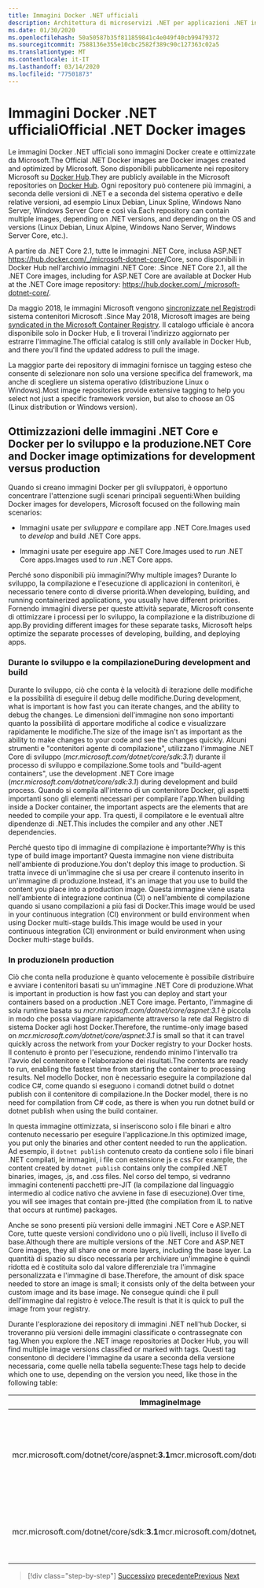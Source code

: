 ```yaml
---
title: Immagini Docker .NET ufficiali
description: Architettura di microservizi .NET per applicazioni .NET in contenitori | Immagini Docker .NET ufficiali
ms.date: 01/30/2020
ms.openlocfilehash: 50a50587b35f811859841c4e049f40cb99479372
ms.sourcegitcommit: 7588136e355e10cbc2582f389c90c127363c02a5
ms.translationtype: MT
ms.contentlocale: it-IT
ms.lasthandoff: 03/14/2020
ms.locfileid: "77501873"
---
```

# <a name="official-net-docker-images"></a><span data-ttu-id="1a4ae-103">Immagini Docker .NET ufficiali</span><span class="sxs-lookup"><span data-stu-id="1a4ae-103">Official .NET Docker images</span></span>

<span data-ttu-id="1a4ae-104">Le immagini Docker .NET ufficiali sono immagini Docker create e ottimizzate da Microsoft.</span><span class="sxs-lookup"><span data-stu-id="1a4ae-104">The Official .NET Docker images are Docker images created and optimized by Microsoft.</span></span> <span data-ttu-id="1a4ae-105">Sono disponibili pubblicamente nei repository Microsoft su [Docker Hub](https://hub.docker.com/u/microsoft/).</span><span class="sxs-lookup"><span data-stu-id="1a4ae-105">They are publicly available in the Microsoft repositories on [Docker Hub](https://hub.docker.com/u/microsoft/).</span></span> <span data-ttu-id="1a4ae-106">Ogni repository può contenere più immagini, a seconda delle versioni di .NET e a seconda del sistema operativo e delle relative versioni, ad esempio Linux Debian, Linux Spline, Windows Nano Server, Windows Server Core e così via.</span><span class="sxs-lookup"><span data-stu-id="1a4ae-106">Each repository can contain multiple images, depending on .NET versions, and depending on the OS and versions (Linux Debian, Linux Alpine, Windows Nano Server, Windows Server Core, etc.).</span></span>

<span data-ttu-id="1a4ae-107">A partire da .NET Core 2.1, tutte le immagini .NET Core, inclusa ASP.NET <https://hub.docker.com/_/microsoft-dotnet-core/>Core, sono disponibili in Docker Hub nell'archivio immagini .NET Core: .</span><span class="sxs-lookup"><span data-stu-id="1a4ae-107">Since .NET Core 2.1, all the .NET Core images, including for ASP.NET Core are available at Docker Hub at the .NET Core image repository: <https://hub.docker.com/_/microsoft-dotnet-core/>.</span></span>

<span data-ttu-id="1a4ae-108">Da maggio 2018, le immagini Microsoft vengono [sincronizzate nel Registro](https://azure.microsoft.com/blog/microsoft-syndicates-container-catalog/)di sistema contenitori Microsoft .</span><span class="sxs-lookup"><span data-stu-id="1a4ae-108">Since May 2018, Microsoft images are being [syndicated in the Microsoft Container Registry](https://azure.microsoft.com/blog/microsoft-syndicates-container-catalog/).</span></span> <span data-ttu-id="1a4ae-109">Il catalogo ufficiale è ancora disponibile solo in Docker Hub, e lì troverai l'indirizzo aggiornato per estrarre l'immagine.</span><span class="sxs-lookup"><span data-stu-id="1a4ae-109">The official catalog is still only available in Docker Hub, and there you'll find the updated address to pull the image.</span></span>

<span data-ttu-id="1a4ae-110">La maggior parte dei repository di immagini fornisce un tagging esteso che consente di selezionare non solo una versione specifica del framework, ma anche di scegliere un sistema operativo (distribuzione Linux o Windows).</span><span class="sxs-lookup"><span data-stu-id="1a4ae-110">Most image repositories provide extensive tagging to help you select not just a specific framework version, but also to choose an OS (Linux distribution or Windows version).</span></span>

## <a name="net-core-and-docker-image-optimizations-for-development-versus-production"></a><span data-ttu-id="1a4ae-111">Ottimizzazioni delle immagini .NET Core e Docker per lo sviluppo e la produzione</span><span class="sxs-lookup"><span data-stu-id="1a4ae-111">.NET Core and Docker image optimizations for development versus production</span></span>

<span data-ttu-id="1a4ae-112">Quando si creano immagini Docker per gli sviluppatori, è opportuno concentrare l'attenzione sugli scenari principali seguenti:</span><span class="sxs-lookup"><span data-stu-id="1a4ae-112">When building Docker images for developers, Microsoft focused on the following main scenarios:</span></span>

- <span data-ttu-id="1a4ae-113">Immagini usate per *sviluppare* e compilare app .NET Core.</span><span class="sxs-lookup"><span data-stu-id="1a4ae-113">Images used to *develop* and build .NET Core apps.</span></span>

- <span data-ttu-id="1a4ae-114">Immagini usate per eseguire app .NET Core.Images used to *run* .NET Core apps.</span><span class="sxs-lookup"><span data-stu-id="1a4ae-114">Images used to *run* .NET Core apps.</span></span>

<span data-ttu-id="1a4ae-115">Perché sono disponibili più immagini?</span><span class="sxs-lookup"><span data-stu-id="1a4ae-115">Why multiple images?</span></span> <span data-ttu-id="1a4ae-116">Durante lo sviluppo, la compilazione e l'esecuzione di applicazioni in contenitori, è necessario tenere conto di diverse priorità.</span><span class="sxs-lookup"><span data-stu-id="1a4ae-116">When developing, building, and running containerized applications, you usually have different priorities.</span></span> <span data-ttu-id="1a4ae-117">Fornendo immagini diverse per queste attività separate, Microsoft consente di ottimizzare i processi per lo sviluppo, la compilazione e la distribuzione di app.</span><span class="sxs-lookup"><span data-stu-id="1a4ae-117">By providing different images for these separate tasks, Microsoft helps optimize the separate processes of developing, building, and deploying apps.</span></span>

### <a name="during-development-and-build"></a><span data-ttu-id="1a4ae-118">Durante lo sviluppo e la compilazione</span><span class="sxs-lookup"><span data-stu-id="1a4ae-118">During development and build</span></span>

<span data-ttu-id="1a4ae-119">Durante lo sviluppo, ciò che conta è la velocità di iterazione delle modifiche e la possibilità di eseguire il debug delle modifiche.</span><span class="sxs-lookup"><span data-stu-id="1a4ae-119">During development, what is important is how fast you can iterate changes, and the ability to debug the changes.</span></span> <span data-ttu-id="1a4ae-120">Le dimensioni dell'immagine non sono importanti quanto la possibilità di apportare modifiche al codice e visualizzare rapidamente le modifiche.</span><span class="sxs-lookup"><span data-stu-id="1a4ae-120">The size of the image isn't as important as the ability to make changes to your code and see the changes quickly.</span></span> <span data-ttu-id="1a4ae-121">Alcuni strumenti e "contenitori agente di compilazione", utilizzano l'immagine .NET Core di sviluppo (*mcr.microsoft.com/dotnet/core/sdk:3.1*) durante il processo di sviluppo e compilazione.</span><span class="sxs-lookup"><span data-stu-id="1a4ae-121">Some tools and "build-agent containers", use the development .NET Core image (*mcr.microsoft.com/dotnet/core/sdk:3.1*) during development and build process.</span></span> <span data-ttu-id="1a4ae-122">Quando si compila all'interno di un contenitore Docker, gli aspetti importanti sono gli elementi necessari per compilare l'app.</span><span class="sxs-lookup"><span data-stu-id="1a4ae-122">When building inside a Docker container, the important aspects are the elements that are needed to compile your app.</span></span> <span data-ttu-id="1a4ae-123">Tra questi, il compilatore e le eventuali altre dipendenze di .NET.</span><span class="sxs-lookup"><span data-stu-id="1a4ae-123">This includes the compiler and any other .NET dependencies.</span></span>

<span data-ttu-id="1a4ae-124">Perché questo tipo di immagine di compilazione è importante?</span><span class="sxs-lookup"><span data-stu-id="1a4ae-124">Why is this type of build image important?</span></span> <span data-ttu-id="1a4ae-125">Questa immagine non viene distribuita nell'ambiente di produzione.</span><span class="sxs-lookup"><span data-stu-id="1a4ae-125">You don't deploy this image to production.</span></span> <span data-ttu-id="1a4ae-126">Si tratta invece di un'immagine che si usa per creare il contenuto inserito in un'immagine di produzione.</span><span class="sxs-lookup"><span data-stu-id="1a4ae-126">Instead, it's an image that you use to build the content you place into a production image.</span></span> <span data-ttu-id="1a4ae-127">Questa immagine viene usata nell'ambiente di integrazione continua (CI) o nell'ambiente di compilazione quando si usano compilazioni a più fasi di Docker.This image would be used in your continuous integration (CI) environment or build environment when using Docker multi-stage builds.</span><span class="sxs-lookup"><span data-stu-id="1a4ae-127">This image would be used in your continuous integration (CI) environment or build environment when using Docker multi-stage builds.</span></span>

### <a name="in-production"></a><span data-ttu-id="1a4ae-128">In produzione</span><span class="sxs-lookup"><span data-stu-id="1a4ae-128">In production</span></span>

<span data-ttu-id="1a4ae-129">Ciò che conta nella produzione è quanto velocemente è possibile distribuire e avviare i contenitori basati su un'immagine .NET Core di produzione.</span><span class="sxs-lookup"><span data-stu-id="1a4ae-129">What is important in production is how fast you can deploy and start your containers based on a production .NET Core image.</span></span> <span data-ttu-id="1a4ae-130">Pertanto, l'immagine di sola runtime basata su *mcr.microsoft.com/dotnet/core/aspnet:3.1* è piccola in modo che possa viaggiare rapidamente attraverso la rete dal Registro di sistema Docker agli host Docker.</span><span class="sxs-lookup"><span data-stu-id="1a4ae-130">Therefore, the runtime-only image based on *mcr.microsoft.com/dotnet/core/aspnet:3.1* is small so that it can travel quickly across the network from your Docker registry to your Docker hosts.</span></span> <span data-ttu-id="1a4ae-131">Il contenuto è pronto per l'esecuzione, rendendo minimo l'intervallo tra l'avvio del contenitore e l'elaborazione dei risultati.</span><span class="sxs-lookup"><span data-stu-id="1a4ae-131">The contents are ready to run, enabling the fastest time from starting the container to processing results.</span></span> <span data-ttu-id="1a4ae-132">Nel modello Docker, non è necessario eseguire la compilazione dal codice C\#, come quando si eseguono i comandi dotnet build o dotnet publish con il contenitore di compilazione.</span><span class="sxs-lookup"><span data-stu-id="1a4ae-132">In the Docker model, there is no need for compilation from C\# code, as there is when you run dotnet build or dotnet publish when using the build container.</span></span>

<span data-ttu-id="1a4ae-133">In questa immagine ottimizzata, si inseriscono solo i file binari e altro contenuto necessario per eseguire l'applicazione.</span><span class="sxs-lookup"><span data-stu-id="1a4ae-133">In this optimized image, you put only the binaries and other content needed to run the application.</span></span> <span data-ttu-id="1a4ae-134">Ad esempio, il `dotnet publish` contenuto creato da contiene solo i file binari .NET compilati, le immagini, i file con estensione js e css.</span><span class="sxs-lookup"><span data-stu-id="1a4ae-134">For example, the content created by `dotnet publish` contains only the compiled .NET binaries, images, .js, and .css files.</span></span> <span data-ttu-id="1a4ae-135">Nel corso del tempo, si vedranno immagini contenenti pacchetti pre-JIT (la compilazione dal linguaggio intermedio al codice nativo che avviene in fase di esecuzione).</span><span class="sxs-lookup"><span data-stu-id="1a4ae-135">Over time, you will see images that contain pre-jitted (the compilation from IL to native that occurs at runtime) packages.</span></span>

<span data-ttu-id="1a4ae-136">Anche se sono presenti più versioni delle immagini .NET Core e ASP.NET Core, tutte queste versioni condividono uno o più livelli, incluso il livello di base.</span><span class="sxs-lookup"><span data-stu-id="1a4ae-136">Although there are multiple versions of the .NET Core and ASP.NET Core images, they all share one or more layers, including the base layer.</span></span> <span data-ttu-id="1a4ae-137">La quantità di spazio su disco necessaria per archiviare un'immagine è quindi ridotta ed è costituita solo dal valore differenziale tra l'immagine personalizzata e l'immagine di base.</span><span class="sxs-lookup"><span data-stu-id="1a4ae-137">Therefore, the amount of disk space needed to store an image is small; it consists only of the delta between your custom image and its base image.</span></span> <span data-ttu-id="1a4ae-138">Ne consegue quindi che il pull dell'immagine dal registro è veloce.</span><span class="sxs-lookup"><span data-stu-id="1a4ae-138">The result is that it is quick to pull the image from your registry.</span></span>

<span data-ttu-id="1a4ae-139">Durante l'esplorazione dei repository di immagini .NET nell'hub Docker, si troveranno più versioni delle immagini classificate o contrassegnate con tag.</span><span class="sxs-lookup"><span data-stu-id="1a4ae-139">When you explore the .NET image repositories at Docker Hub, you will find multiple image versions classified or marked with tags.</span></span> <span data-ttu-id="1a4ae-140">Questi tag consentono di decidere l'immagine da usare a seconda della versione necessaria, come quelle nella tabella seguente:</span><span class="sxs-lookup"><span data-stu-id="1a4ae-140">These tags help to decide which one to use, depending on the version you need, like those in the following table:</span></span>

| <span data-ttu-id="1a4ae-141">Immagine</span><span class="sxs-lookup"><span data-stu-id="1a4ae-141">Image</span></span> | <span data-ttu-id="1a4ae-142">Commenti</span><span class="sxs-lookup"><span data-stu-id="1a4ae-142">Comments</span></span> |
|-------|----------|
| <span data-ttu-id="1a4ae-143">mcr.microsoft.com/dotnet/core/aspnet:**3.1**</span><span class="sxs-lookup"><span data-stu-id="1a4ae-143">mcr.microsoft.com/dotnet/core/aspnet:**3.1**</span></span> | <span data-ttu-id="1a4ae-144">ASP.NET Core, con ottimizzazioni ASP.NET Core e solo runtime, in Linux e Windows (multiarchitettura)</span><span class="sxs-lookup"><span data-stu-id="1a4ae-144">ASP.NET Core, with runtime only and ASP.NET Core optimizations, on Linux and Windows (multi-arch)</span></span> |
| <span data-ttu-id="1a4ae-145">mcr.microsoft.com/dotnet/core/sdk:**3.1**</span><span class="sxs-lookup"><span data-stu-id="1a4ae-145">mcr.microsoft.com/dotnet/core/sdk:**3.1**</span></span> | <span data-ttu-id="1a4ae-146">.NET Core, con SDK inclusi, in Linux e Windows (multiarchitettura)</span><span class="sxs-lookup"><span data-stu-id="1a4ae-146">.NET Core, with SDKs included, on Linux and Windows (multi-arch)</span></span> |

> [!div class="step-by-step"]
> <span data-ttu-id="1a4ae-147">[Successivo](net-container-os-targets.md)
> [precedente](../architect-microservice-container-applications/index.md)</span><span class="sxs-lookup"><span data-stu-id="1a4ae-147">[Previous](net-container-os-targets.md)
[Next](../architect-microservice-container-applications/index.md)</span></span>
